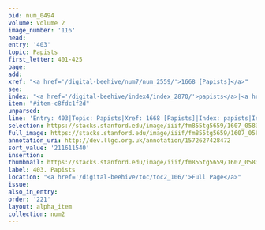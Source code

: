 ```yaml
---
pid: num_0494
volume: Volume 2
image_number: '116'
head:
entry: '403'
topic: Papists
first_letter: 401-425
page:
add:
xref: "<a href='/digital-beehive/num7/num_2559/'>1668 [Papists]</a>"
see:
index: "<a href='/digital-beehive/index4/index_2870/'>papists</a>|<a href='/digital-beehive/index4/index_3072/'>popery</a>"
item: "#item-c8fdc1f2d"
unparsed:
line: 'Entry: 403|Topic: Papists|Xref: 1668 [Papists]|Index: papists|Index: popery|#item-c8fdc1f2d'
selection: https://stacks.stanford.edu/image/iiif/fm855tg5659/1607_0583/914,1540,2870,863/full/0/default.jpg
full_image: https://stacks.stanford.edu/image/iiif/fm855tg5659/1607_0583/full/full/0/default.jpg
annotation_uri: http://dev.llgc.org.uk/annotation/1572627428472
sort_value: '211611540'
insertion:
thumbnail: https://stacks.stanford.edu/image/iiif/fm855tg5659/1607_0583/914,1540,600,180/250,/0/default.jpg
label: 403. Papists
location: "<a href='/digital-beehive/toc/toc2_106/'>Full Page</a>"
issue:
also_in_entry:
order: '221'
layout: alpha_item
collection: num2
---
```

